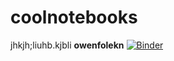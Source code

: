 # coolnotebooks


jhkjh;liuhb.kjbli
**owenfolekn**
[![Binder](https://mybinder.org/badge_logo.svg)](https://mybinder.org/v2/gh/hollandD2/coolnotebooks/HEAD)
